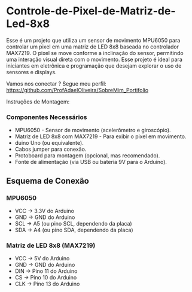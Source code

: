 # Controle-de-Pixel-de-Matriz-de-Led-8x8
Esse é um projeto que utiliza um sensor de movimento MPU6050 para controlar um pixel em uma matriz de LED 8x8 baseada no controlador MAX7219. O pixel se move conforme a inclinação do sensor, permitindo uma interação visual direta com o movimento. Esse projeto é ideal para iniciantes em eletrônica e programação que desejam explorar o uso de sensores e displays.

Vamos nos conectar ? Segue meu perfil: https://github.com/ProfAdaelOliveira/SobreMim_Portifolio

Instruções de Montagem:

<h3> Componentes Necessários </h3>

-   MPU6050 - Sensor de movimento (acelerômetro e giroscópio).
-   Matriz de LED 8x8 com MAX7219 - Para exibir o pixel em movimento.
-  duino Uno (ou equivalente).
-  Cabos jumper para conexão.
-  Protoboard para montagem (opcional, mas recomendado).
-  Fonte de alimentação (via USB ou bateria 9V para o Arduino).

<h2> Esquema de Conexão </h2>

<h3> MPU6050 </h3>

- VCC → 3.3V do Arduino
- GND → GND do Arduino
- SCL → A5 (ou pino SCL, dependendo da placa)
- SDA → A4 (ou pino SDA, dependendo da placa)

<h3> Matriz de LED 8x8 (MAX7219) </h3>

- VCC → 5V do Arduino
- GND → GND do Arduino
- DIN → Pino 11 do Arduino
- CS → Pino 10 do Arduino
- CLK → Pino 13 do Arduino
